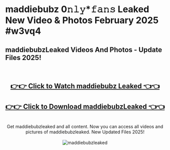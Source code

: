 # maddiebubz 0𝚗𝚕𝚢*𝚏𝚊𝚗𝚜 Leaked New Video & Photos February 2025 #w3vq4

<h2>maddiebubzLeaked Videos And Photos - Update Files 2025!</h2>
<br>
<div align="center">
<h2><a href="https://mediaupload.pro?title=maddiebubz&ref=11F" rel="nofollow">👉👉 Click to Watch maddiebubz Leaked 👈👈</a></h2>
<h2><a href="https://mediaupload.pro?title=maddiebubz&ref=11F" rel="nofollow">👉👉 Click to Download maddiebubzLeaked 👈👈</a></h2>
<br>
Get maddiebubzleaked and all content. Now you can access all videos and pictures of maddiebubzleaked. New Updated Files 2025!
<br>
<br>
<a href="https://mediaupload.pro?title=maddiebubz&ref=11F" rel="nofollow" data-target="animated-image.originalLink"><img src="https://i.ibb.co/Gkj2r4b/banner.png" alt="maddiebubzleaked" style="max-width: 100%; display: inline-block;" data-target="animated-image.originalImage"></a>
</div>
<br>

